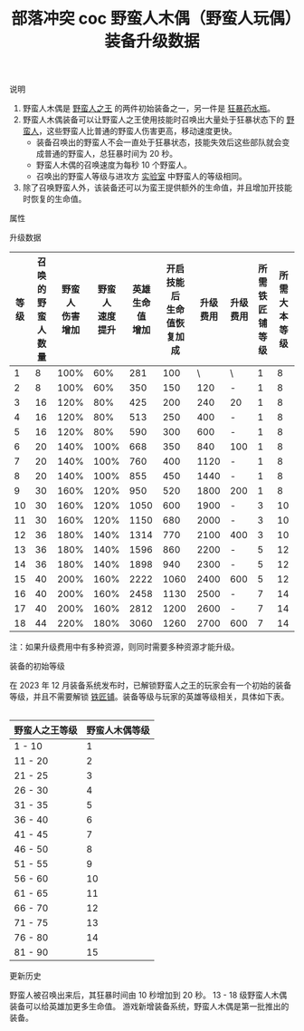 ﻿---
title: "部落冲突 coc 野蛮人木偶（野蛮人玩偶）装备升级数据"
navTitle: "野蛮人木偶"
shownTitle: "野蛮人木偶（野蛮人玩偶）"
description: "野蛮人木偶是野蛮人之王的两件初始装备之一。野蛮人木偶装备可以让野蛮人之王使用技能时召唤出大量处于狂暴状态下的野蛮人，这些野蛮人比普通的野蛮人伤害更高，移动速度更快。"
module: upgrade-home
imgFolder: home_heroes/0700
wiki: https://clashofclans.fandom.com/wiki/Barbarian_Puppet
canonical: /upgrade/0700-Barbarian-Puppet
---

<UnitInfo :folder="$frontmatter.imgFolder" imgSrc="Barbarian_Puppet_info.png" :imgAlt="$frontmatter.navTitle" description="召唤一群狂暴野蛮人。" />

<SmallTitle>说明</SmallTitle>

1. 野蛮人木偶是 [野蛮人之王](/upgrade/0200-Barbarian-King) 的两件初始装备之一，另一件是 [狂暴药水瓶](/upgrade/0701-Rage-Vial)。
2. 野蛮人木偶装备可以让野蛮人之王使用技能时召唤出大量处于狂暴状态下的 [野蛮人](/upgrade/0000-Barbarian)，这些野蛮人比普通的野蛮人伤害更高，移动速度更快。
   - 装备召唤出的野蛮人不会一直处于狂暴状态，技能失效后这些部队就会变成普通的野蛮人，总狂暴时间为 20 秒。
   - 野蛮人木偶的召唤速度为每秒 10 个野蛮人。
   - 召唤出的野蛮人等级与进攻方 [实验室](/upgrade/0483-Laboratory) 中野蛮人的等级相同。
3. 除了召唤野蛮人外，该装备还可以为蛮王提供额外的生命值，并且增加开技能时恢复的生命值。

<SmallTitle>属性</SmallTitle>

<UnitProperties>
    <UnitProperty pKey="技能类型" pValue="主动技能" />
    <UnitProperty pKey="装备稀有度" pValue="普通" />
    <UnitProperty pKey="解锁要求" pValue="有蛮王即可" />
</UnitProperties>

<SmallTitle>升级数据</SmallTitle>

<script setup>
const tableExtraInfo = [
    {
        "column": 6,
        "type": "cost",
        "icon": "Shiny_Ore",
        "noGoldPass": true
    },
    {
        "column": 7,
        "type": "cost",
        "icon": "Glowy_Ore",
        "noGoldPass": true
    }
];
</script>

<UnitTable :tableExtraInfo="tableExtraInfo">

| 等级 |召唤的<br>野蛮人数量|野蛮人<br>伤害增加|野蛮人<br>速度提升|英雄生命值<br>增加|开启技能后<br>生命值恢复加成|升级费用|升级费用|所需<br>铁匠铺等级|所需<br>大本等级|
| ---- |       ---        |       ---       |       ---       |       ---      |            ---           |   ---  |  ---  |       ---      |       ---     |
|   1  |         8        |       100%      |        60%      |       281      |            100           |    \   |   \   |        1       |        8      |
|   2  |         8        |       100%      |        60%      |       350      |            150           |   120  |   -   |        1       |        8      |
|   3  |        16        |       120%      |        80%      |       425      |            200           |   240  |   20  |        1       |        8      |
|   4  |        16        |       120%      |        80%      |       513      |            250           |   400  |   -   |        1       |        8      |
|   5  |        16        |       120%      |        80%      |       590      |            300           |   600  |   -   |        1       |        8      |
|   6  |        20        |       140%      |       100%      |       668      |            350           |   840  |  100  |        1       |        8      |
|   7  |        20        |       140%      |       100%      |       760      |            400           |  1120  |   -   |        1       |        8      |
|   8  |        20        |       140%      |       100%      |       855      |            450           |  1440  |   -   |        1       |        8      |
|   9  |        30        |       160%      |       120%      |       950      |            520           |  1800  |  200  |        1       |        8      |
|  10  |        30        |       160%      |       120%      |      1050      |            600           |  1900  |   -   |        3       |       10      |
|  11  |        30        |       160%      |       120%      |      1150      |            680           |  2000  |   -   |        3       |       10      |
|  12  |        36        |       180%      |       140%      |      1314      |            770           |  2100  |  400  |        3       |       10      |
|  13  |        36        |       180%      |       140%      |      1596      |            860           |  2200  |   -   |        5       |       12      |
|  14  |        36        |       180%      |       140%      |      1898      |            940           |  2300  |   -   |        5       |       12      |
|  15  |        40        |       200%      |       160%      |      2222      |           1060           |  2400  |  600  |        5       |       12      |
|  16  |        40        |       200%      |       160%      |      2458      |           1130           |  2500  |   -   |        7       |       14      |
|  17  |        40        |       200%      |       160%      |      2812      |           1200           |  2600  |   -   |        7       |       14      |
|  18  |        44        |       220%      |       180%      |      3060      |           1260           |  2700  |  600  |        7       |       14      |
</UnitTable>

注：如果升级费用中有多种资源，则同时需要多种资源才能升级。

<SmallTitle>装备的初始等级</SmallTitle>

在 2023 年 12 月装备系统发布时，已解锁野蛮人之王的玩家会有一个初始的装备等级，并且不需要解锁 [铁匠铺](/upgrade/0488-Blacksmith)。装备等级与玩家的英雄等级相关，具体如下表。

<Table maxWidth="25rem">

| 野蛮人之王等级 | 野蛮人木偶等级 |
|      ---      |      ---     |
|     1 - 10    |       1      |
|    11 - 20    |       2      |
|    21 - 25    |       3      |
|    26 - 30    |       4      |
|    31 - 35    |       5      |
|    36 - 40    |       6      |
|    41 - 45    |       7      |
|    46 - 50    |       8      |
|    51 - 55    |       9      |
|    56 - 60    |      10      |
|    61 - 65    |      11      |
|    66 - 70    |      12      |
|    71 - 75    |      13      |
|    76 - 80    |      14      |
|    81 - 90    |      15      |
</Table>

<SmallTitle>更新历史</SmallTitle>

<Timeline>
    <TimelineItem date="2024/09/09">
        <TimelineRow>野蛮人被召唤出来后，其狂暴时间由 10 秒增加到 20 秒。</TimelineRow>
        <TimelineRow>13 - 18 级野蛮人木偶装备可以给英雄加更多生命值。</TimelineRow>
    </TimelineItem>
    <TimelineItem date="2023/12/12">
        <TimelineRow>游戏新增装备系统，野蛮人木偶是第一批推出的装备。</TimelineRow>
    </TimelineItem>
    <TimelineItem :historyBottom="true" />
</Timeline>
